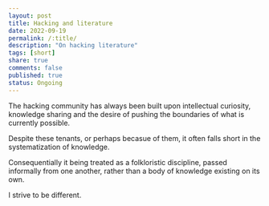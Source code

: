 ```yaml
---
layout: post
title: Hacking and literature
date: 2022-09-19
permalink: /:title/
description: "On hacking literature"
tags: [short]
share: true
comments: false
published: true
status: Ongoing
---
```


The hacking community has always been built upon intellectual curiosity,
knowledge sharing and the desire of pushing the boundaries of what is
currently possible.  

Despite these tenants, or perhaps becasue of them, it often falls short in the
systematization of knowledge.  

Consequentially it being treated as a folkloristic discipline, passed
informally from one another, rather than a body of knowledge existing on its
own.  

I strive to be different.
